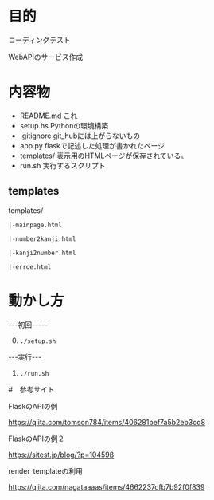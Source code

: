 # 目的
コーディングテスト

WebAPIのサービス作成

# 内容物
- README.md これ
- setup.hs Pythonの環境構築
- .gitignore git_hubには上がらないもの
- app.py flaskで記述した処理が書かれたページ
- templates/ 表示用のHTMLページが保存されている。
- run.sh 実行するスクリプト

## templates

templates/

    |-mainpage.html

    |-number2kanji.html

    |-kanji2number.html
    
    |-erroe.html

# 動かし方
---初回-----

0. `./setup.sh`

---実行---

1. `./run.sh`


#　参考サイト

FlaskのAPIの例

https://qiita.com/tomson784/items/406281bef7a5b2eb3cd8

FlaskのAPIの例２

https://sitest.jp/blog/?p=10459ß

render_templateの利用

https://qiita.com/nagataaaas/items/4662237cfb7b92f0f839
